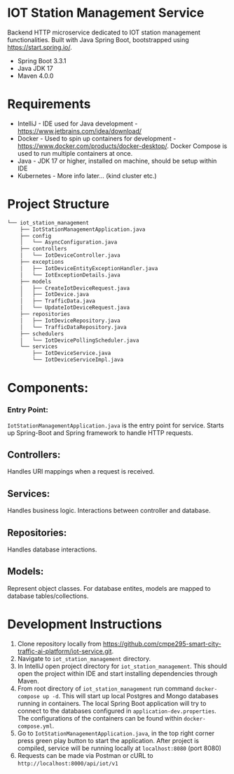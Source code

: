 # IOT Station Management Service



Backend HTTP microservice dedicated to IOT station management functionalities. Built with Java Spring Boot, bootstrapped using https://start.spring.io/.

* Spring Boot 3.3.1
* Java JDK 17
* Maven 4.0.0

# Requirements
* IntelliJ - IDE used for Java development - https://www.jetbrains.com/idea/download/
* Docker - Used to spin up containers for development - https://www.docker.com/products/docker-desktop/. Docker Compose is used to run multiple containers at once.
* Java - JDK 17 or higher, installed on machine, should be setup within IDE
* Kubernetes - More info later... (kind cluster etc.)



# Project Structure
```bash
└── iot_station_management
    ├── IotStationManagementApplication.java
    ├── config
    │   └── AsyncConfiguration.java
    ├── controllers
    │   └── IotDeviceController.java
    ├── exceptions
    │   ├── IotDeviceEntityExceptionHandler.java
    │   └── IotExceptionDetails.java
    ├── models
    │   ├── CreateIotDeviceRequest.java
    │   ├── IotDevice.java
    │   ├── TrafficData.java
    │   └── UpdateIotDeviceRequest.java
    ├── repositories
    │   ├── IotDeviceRepository.java
    │   └── TrafficDataRepository.java
    ├── schedulers
    │   └── IotDevicePollingScheduler.java
    └── services
        ├── IotDeviceService.java
        └── IotDeviceServiceImpl.java
```


# Components:

### Entry Point:
`IotStationManagementApplication.java` is the entry point for service. Starts up Spring-Boot and Spring framework to handle HTTP requests.

## Controllers:

Handles URI mappings when a request is received.

## Services:

Handles business logic. Interactions between controller and database.

## Repositories:

Handles database interactions.

## Models:

Represent object classes. For database entites, models are mapped to database tables/collections.

# Development Instructions

1. Clone repository locally from https://github.com/cmpe295-smart-city-traffic-ai-platform/iot-service.git. 
2. Navigate to `iot_station_management` directory.
3. In IntelliJ open project directory for `iot_station_management`. This should open the project within IDE and start installing dependencies through Maven.
4. From root directory of `iot_station_management` run command `docker-compose up -d`. This will start up local Postgres and Mongo databases running in containers. The local Spring Boot application will try to connect to the databases configured in `application-dev.properties`. The configurations of the containers can be found within `docker-compose.yml`. 
5. Go to `IotStationManagementApplication.java`, in the top right corner press green play button to start the application. After project is compiled, service will be running locally at `localhost:8080` (port 8080)
6. Requests can be made via Postman or cURL to `http://localhost:8000/api/iot/v1` 
